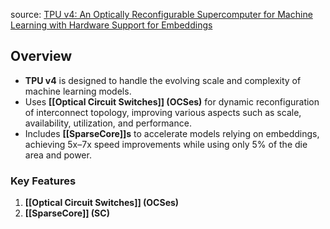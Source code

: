 source: [TPU v4: An Optically Reconfigurable Supercomputer for Machine Learning with Hardware Support for Embeddings](https://arxiv.org/pdf/2304.01433)


## Overview
- **TPU v4** is designed to handle the evolving scale and complexity of machine learning models.
- Uses **[[Optical Circuit Switches]] (OCSes)** for dynamic reconfiguration of interconnect topology, improving various aspects such as scale, availability, utilization, and performance.
- Includes **[[SparseCore]]s** to accelerate models relying on embeddings, achieving 5x–7x speed improvements while using only 5% of the die area and power.


### Key Features

1. **[[Optical Circuit Switches]] (OCSes)**
2. **[[SparseCore]] (SC)**
